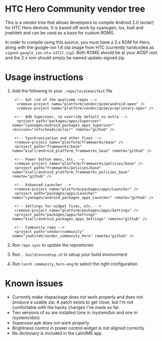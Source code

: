 # HTC Hero Community vendor tree

This is a vendor tree that allows developers to compile Android 2.0 (eclair)
for HTC Hero devices.  It is based off work by cyanogen, lox, kiall and
jnwhiteh and can be used as a base for custom ROMS.

In order to compile using this source, you must have a 2.x ROM for Hero, along
with the google-ion 1.6 ota image from HTC (currently hardcoded as
`signed-google_ion-ota-14721.zip`).  Both ROMS should be at your AOSP root and
the 2.x rom should simply be named update-signed.zip.

# Usage instructions

1. Add the following to your `.repo/localmanifest` file

     <?xml version="1.0" encoding="UTF-8"?>
     
     <manifest>
         <remote name="github" fetch="git://github.com/" />
     
     	<!-- Get rid of the qualcomm repos -->
         <remove-project name="platform/vendor/qcom/android-open" />
         <remove-project name="platform/vendor/qcom/proprietary-open" />
     
     	<!-- Add Superuser, to override default su extra -->
         <project path="packages/apps/Superuser" name="cyanogen/android_packages_apps_Superuser" revision="refs/heads/eclair" remote="github" />
     
     	<!-- Synchronization and other fixes -->
     	<remove-project name="platform/frameworks/base" />
     	<project path="frameworks/base" name="kiall/android_platform_frameworks_base" remote="github" />
     
     	<!-- Power button menu, etc. -->
     	<remove-project name="platform/frameworks/policies/base" />
     	<project path="frameworks/policies/base" name="kiall/android_platform_frameworks_policies_base" remote="github" />
     
     	<!-- Enhanced Launcher -->
     	<remove-project name="platform/packages/apps/Launcher" />
     	<project path="packages/apps/Launcher" name="cyanogen/android_packages_apps_Launcher" remote="github" />
     
     	<!-- Settings for widget fixes, etc. -->
     	<remove-project name="platform/packages/apps/Settings" />
     	<project path="packages/apps/Settings" name="kiall/android_packages_apps_Settings" remote="github" />
     
     	<!-- Community repo -->
     	<project path="vendor/community" name="jnwhiteh/vendor_community_hero" remote="github" />
     </manifest>

2. Run `repo sync` to update the repositories

3. Run `. build/envsetup.sh` to setup your build environment

4. Run `lunch community_hero-eng` to select the right configuration

# Known issues

  * Currently make otapackage does not work properly and does not produce a usable zip.  A patch exists to get close, but I'm not comfortable with the hacky changes I've made so far.
  * Two versions of su are installed (one in /system/bin and one in /system/xbin)
  * Superuser.apk does not work properly
  * Brightness control in power control widget is not aligned correctly 
  * No dictionary is included in the LatinIME app
